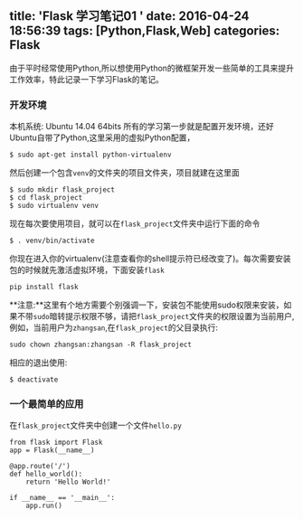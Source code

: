 title: 'Flask 学习笔记01 '
date: 2016-04-24 18:56:39
tags: [Python,Flask,Web]
categories: Flask
---
由于平时经常使用Python,所以想使用Python的微框架开发一些简单的工具来提升工作效率，特此记录一下学习Flask的笔记。

### 开发环境
本机系统: Ubuntu 14.04 64bits
所有的学习第一步就是配置开发环境，还好Ubuntu自带了Python,这里采用的虚拟Python配置，
```
$ sudo apt-get install python-virtualenv
```
然后创建一个包含`venv`的文件夹的项目文件夹，项目就建在这里面
```
$ sudo mkdir flask_project
$ cd flask_project
$ sudo virtualenv venv
```
现在每次要使用项目，就可以在`flask_project`文件夹中运行下面的命令
```
$ . venv/bin/activate
```
你现在进入你的virtualenv(注意查看你的shell提示符已经改变了)。每次需要安装包的时候就先激活虚拟环境，下面安装`flask`
```
pip install flask
```
**注意:**这里有个地方需要个别强调一下，安装包不能使用sudo权限来安装，如果不带`sudo`暗转提示权限不够，请把`flask_project`文件夹的权限设置为当前用户,例如，当前用户为`zhangsan`,在`flask_project`的父目录执行:
```
sudo chown zhangsan:zhangsan -R flask_project
```
相应的退出使用:
```
$ deactivate
```

### 一个最简单的应用
在`flask_project`文件夹中创建一个文件`hello.py`
```
from flask import Flask
app = Flask(__name__)

@app.route('/')
def hello_world():
    return 'Hello World!'

if __name__ == '__main__':
    app.run()
```
